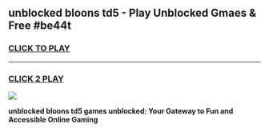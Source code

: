 
## unblocked bloons td5 - Play Unblocked Gmaes & Free #be44t
<h3>
<a href="https://news.freeplayer.one?title=unblocked_bloons_td5&ref=03M">CLICK TO PLAY</a></h3>
<hr>

<h3>
<a href="https://news.freeplayer.one?title=unblocked_bloons_td5&ref=03M">CLICK 2 PLAY</a>
  
</h3>

<a href="https://news.freeplayer.one?title=unblocked_bloons_td5&ref=03M"><img src="https://clearcache.store/games.png"></a>


**unblocked bloons td5 games unblocked: Your Gateway to Fun and Accessible Online Gaming**
